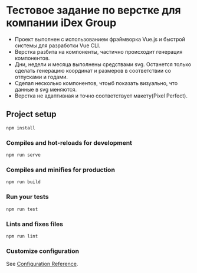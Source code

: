 # Тестовое задание по верстке для компании iDex Group
- Проект выполнен с использованием фрэймворка Vue.js и быстрой системы для разработки Vue CLI.
- Верстка разбита на компоненты, частично происходит генерация компонентов.
- Дни, недели и месяца выполнены средствами svg. Останется только сделать генерацию координат и размеров в соответствии со отпусками и годами.
- Сделал несколько компонентов, чтоыб показать визуально, что данные в svg меняются.
- Верстка не адаптивная и точно соответствует макету(Pixel Perfect).


## Project setup
```
npm install
```

### Compiles and hot-reloads for development
```
npm run serve
```

### Compiles and minifies for production
```
npm run build
```

### Run your tests
```
npm run test
```

### Lints and fixes files
```
npm run lint
```

### Customize configuration
See [Configuration Reference](https://cli.vuejs.org/config/).
